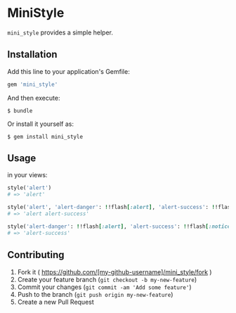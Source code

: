 # MiniStyle

`mini_style` provides a simple helper.

## Installation

Add this line to your application's Gemfile:

```ruby
gem 'mini_style'
```

And then execute:

    $ bundle

Or install it yourself as:

    $ gem install mini_style

## Usage

in your views:

```ruby
style('alert')
# => 'alert'
```

```ruby
style('alert', 'alert-danger': !!flash[:alert], 'alert-success': !!flash[:notice])
# => 'alert alert-success'
```

```ruby
style('alert-danger': !!flash[:alert], 'alert-success': !!flash[:notice])
# => 'alert-success'
```


## Contributing

1. Fork it ( https://github.com/[my-github-username]/mini_style/fork )
2. Create your feature branch (`git checkout -b my-new-feature`)
3. Commit your changes (`git commit -am 'Add some feature'`)
4. Push to the branch (`git push origin my-new-feature`)
5. Create a new Pull Request
